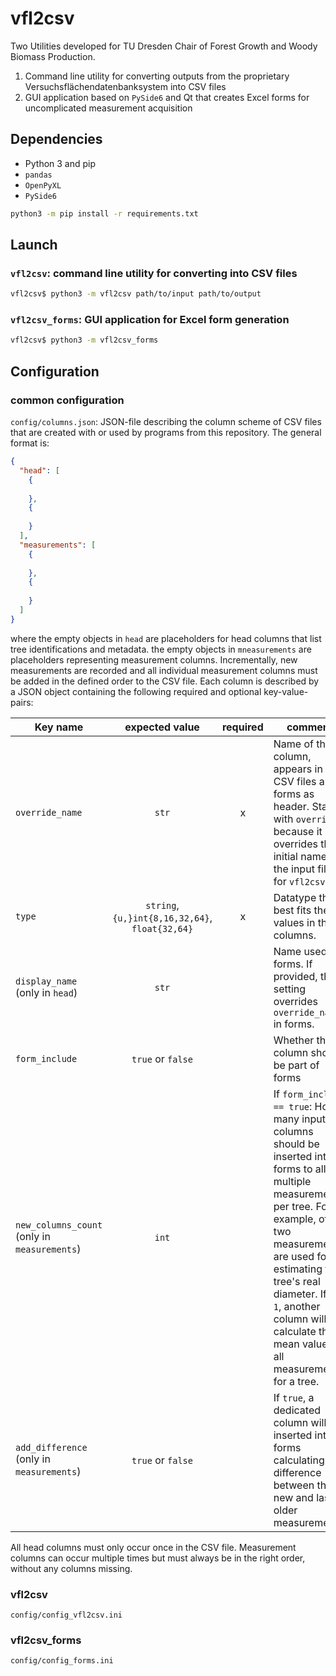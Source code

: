 # vfl2csv

Two Utilities developed for TU Dresden Chair of Forest Growth and Woody Biomass Production.

1. Command line utility for converting outputs from the proprietary Versuchsflächendatenbanksystem into CSV files
2. GUI application based on `PySide6` and Qt that creates Excel forms for uncomplicated measurement acquisition

## Dependencies

* Python 3 and pip
* `pandas`
* `OpenPyXL`
* `PySide6`

```bash
python3 -m pip install -r requirements.txt
```

## Launch

### `vfl2csv`: command line utility for converting into CSV files

```bash
vfl2csv$ python3 -m vfl2csv path/to/input path/to/output
```

### `vfl2csv_forms`: GUI application for Excel form generation

```bash
vfl2csv$ python3 -m vfl2csv_forms
```

## Configuration

### common configuration

`config/columns.json`:
JSON-file describing the column scheme of CSV files that are created with or used by programs from this repository.
The general format is:

```json
{
  "head": [
    {
      
    },
    {
      
    }
  ],
  "measurements": [
    {
      
    },
    {
      
    }
  ]
}
```

where the empty objects in `head` are placeholders for head columns that list tree identifications and metadata.
the empty objects in `mneasurements` are placeholders representing measurement columns.
Incrementally, new measurements are recorded and all individual measurement columns must be added in the defined order
to the CSV file.
Each column is described by a JSON object containing the following required and optional key-value-pairs:

| Key name                                     |                 expected value                  | required | comment                                                                                                                                                                                                                                                                                                |
|----------------------------------------------|:-----------------------------------------------:|:--------:|--------------------------------------------------------------------------------------------------------------------------------------------------------------------------------------------------------------------------------------------------------------------------------------------------------|
| `override_name`                              |                      `str`                      |    x     | Name of the column, appears in the CSV files and forms as header. Starts with `override`, because it overrides the initial name in the input files for `vfl2csv`.                                                                                                                                      |
| `type`                                       | `string`, `{u,}int{8,16,32,64}`, `float{32,64}` |    x     | Datatype that best fits the values in the columns.                                                                                                                                                                                                                                                     |
| `display_name` (only in `head`)              |                      `str`                      |          | Name used in forms. If provided, this setting overrides `override_name` in forms.                                                                                                                                                                                                                      |
| `form_include`                               |                `true` or `false`                |          | Whether this column should be part of forms                                                                                                                                                                                                                                                            |
| `new_columns_count` (only in `measurements`) |                      `int`                      |          | If `form_include == true`: How many input columns should be inserted into forms to allow multiple measurements per tree. For example, often two measurements are used for estimating the tree's real diameter. If `> 1`, another column will calculate the mean values of all measurements for a tree. |
| `add_difference` (only in `measurements`)    |                `true` or `false`                |          | If `true`, a dedicated column will be inserted into forms calculating the difference between the new and last older measurements.                                                                                                                                                                      |                                                                                                                                                                                                                                                

All head columns must only occur once in the CSV file.
Measurement columns can occur multiple times but must always be in the right order, without any columns missing.

### vfl2csv

`config/config_vfl2csv.ini`

### vfl2csv_forms

`config/config_forms.ini`
